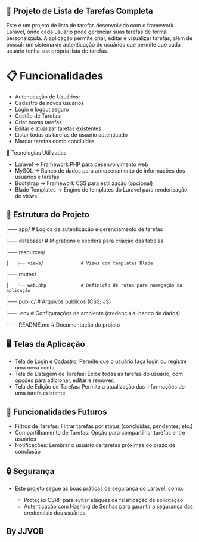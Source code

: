 
## 📝 Projeto de Lista de Tarefas Completa

Este é um projeto de lista de tarefas desenvolvido com o framework Laravel, onde cada usuário pode gerenciar suas tarefas de forma personalizada. A aplicação permite criar, editar e visualizar tarefas, além de possuir um sistema de autenticação de usuários que permite que cada usuário tenha sua própria lista de tarefas.

# 📋 Funcionalidades
- Autenticação de Usuários:
- Cadastro de novos usuários
- Login e logout seguro
- Gestão de Tarefas:
- Criar novas tarefas
- Editar e atualizar tarefas existentes
- Listar todas as tarefas do usuário autenticado
- Marcar tarefas como concluídas
  
🚀 Tecnologias Utilizadas
- Laravel         -> Framework PHP para desenvolvimento web
- MySQL           -> Banco de dados para armazenamento de informações dos usuários e tarefas
- Bootstrap       -> Framework CSS para estilização (opcional)
- Blade Templates -> Engine de templates do Laravel para renderização de views


## 📂 Estrutura do Projeto

├── app/                    # Lógica de autenticação e gerenciamento de tarefas

├── database/               # Migrations e seeders para criação das tabelas

├── resources/

    │   ├── views/              # Views com templates Blade
    
├── routes/

    │   └── web.php             # Definição de rotas para navegação da aplicação
    
├── public/                 # Arquivos públicos (CSS, JS)

├── .env                    # Configurações de ambiente (credenciais, banco de dados)

└── README.md               # Documentação do projeto


## 🖥️ Telas da Aplicação

- Tela de Login e Cadastro: Permite que o usuário faça login ou registre uma nova conta.
- Tela de Listagem de Tarefas: Exibe todas as tarefas do usuário, com opções para adicionar, editar e remover.
- Tela de Edição de Tarefas: Permite a atualização das informações de uma tarefa existente.

## 📌 Funcionalidades Futuros
- Filtros de Tarefas: Filtrar tarefas por status (concluídas, pendentes, etc.)
- Compartilhamento de Tarefas: Opção para compartilhar tarefas entre usuários
- Notificações: Lembrar o usuário de tarefas próximas do prazo de conclusão

## 🔒 Segurança
- Este projeto segue as boas práticas de segurança do Laravel, como:

    - Proteção CSRF para evitar ataques de falsificação de solicitação.
    - Autenticação com Hashing de Senhas para garantir a segurança das credenciais dos usuários.


## By JJVOB

